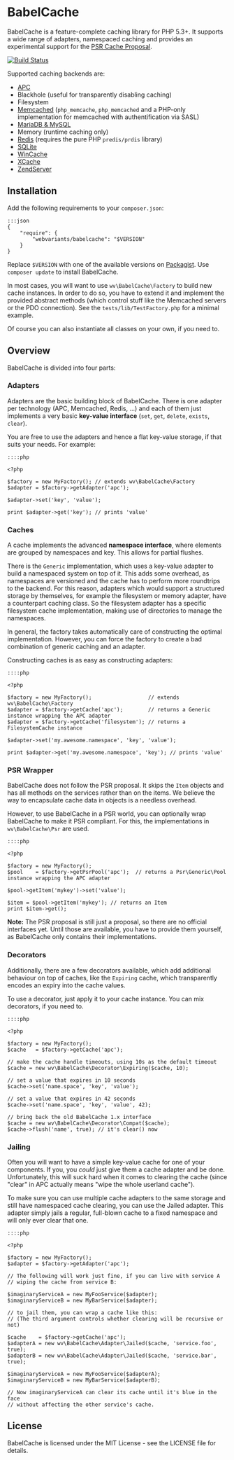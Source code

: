 # BabelCache

BabelCache is a feature-complete caching library for PHP 5.3+. It supports a
wide range of adapters, namespaced caching and provides an experimental
support for the [PSR Cache Proposal](https://github.com/php-fig/fig-standards/pull/96).

[![Build Status][travisimg]][travis]

Supported caching backends are:

* [APC](http://www.php.net/manual/en/book.apc.php)
* Blackhole (useful for transparently disabling caching)
* Filesystem
* [Memcached](http://memcached.org/) (``php_memcache``, ``php_memcached`` and a
  PHP-only implementation for memcached with authentification via SASL)
* [MariaDB & MySQL](https://mariadb.org/)
* Memory (runtime caching only)
* [Redis](http://redis.io/) (requires the pure PHP ``predis/prdis`` library)
* [SQLite](http://www.sqlite.org/)
* [WinCache](http://www.iis.net/downloads/microsoft/wincache-extension)
* [XCache](http://xcache.lighttpd.net/)
* [ZendServer](http://files.zend.com/help/Zend-Platform/zend_cache_api.htm)

## Installation

Add the following requirements to your `composer.json`:

    :::json
    {
        "require": {
            "webvariants/babelcache": "$VERSION"
        }
    }

Replace `$VERSION` with one of the available versions on
[Packagist](https://packagist.org/packages/webvariants/babelcache). Use
``composer update`` to install BabelCache.

In most cases, you will want to use ``wv\BabelCache\Factory`` to build new
cache instances. In order to do so, you have to extend it and implement the
provided abstract methods (which control stuff like the Memcached servers or
the PDO connection). See the ``tests/lib/TestFactory.php`` for a minimal
example.

Of course you can also instantiate all classes on your own, if you need to.

## Overview

BabelCache is divided into four parts:

### Adapters

Adapters are the basic building block of BabelCache. There is one adapter per
technology (APC, Memcached, Redis, ...) and each of them just implements a
very basic **key-value interface** (``set``, ``get``, ``delete``, ``exists``,
``clear``).

You are free to use the adapters and hence a flat key-value storage, if that
suits your needs. For example:

    ::::php

    <?php

    $factory = new MyFactory(); // extends wv\BabelCache\Factory
    $adapter = $factory->getAdapter('apc');

    $adapter->set('key', 'value');

    print $adapter->get('key'); // prints 'value'

### Caches

A cache implements the advanced **namespace interface**, where elements are
grouped by namespaces and key. This allows for partial flushes.

There is the ``Generic`` implementation, which uses a key-value adapter to build
a namespaced system on top of it. This adds some overhead, as namespaces are
versioned and the cache has to perform more roundtrips to the backend.
For this reason, adapters which would support a structured storage by themselves,
for example the filesystem or memory adapter, have a counterpart caching class.
So the filesystem adapter has a specific filesystem cache implementation, making
use of directories to manage the namespaces.

In general, the factory takes automatically care of constructing the optimal
implementation. However, you can force the factory to create a bad combination
of generic caching and an adapter.

Constructing caches is as easy as constructing adapters:

    ::::php

    <?php

    $factory = new MyFactory();                  // extends wv\BabelCache\Factory
    $adapter = $factory->getCache('apc');        // returns a Generic instance wrapping the APC adapter
    $adapter = $factory->getCache('filesystem'); // returns a FilesystemCache instance

    $adapter->set('my.awesome.namespace', 'key', 'value');

    print $adapter->get('my.awesome.namespace', 'key'); // prints 'value'

### PSR Wrapper

BabelCache does not follow the PSR proposal. It skips the ``Item`` objects and
has all methods on the services rather than on the items. We believe the way to
encapsulate cache data in objects is a needless overhead.

However, to use BabelCache in a PSR world, you can optionally wrap BabelCache
to make it PSR compliant. For this, the implementations in ``wv\BabelCache\Psr``
are used.

    ::::php

    <?php

    $factory = new MyFactory();
    $pool    = $factory->getPsrPool('apc');  // returns a Psr\Generic\Pool instance wrapping the APC adapter

    $pool->getItem('mykey')->set('value');

    $item = $pool->getItem('mykey'); // returns an Item
    print $item->get();

**Note:** The PSR proposal is still just a proposal, so there are no official
interfaces yet. Until those are available, you have to provide them yourself,
as BabelCache only contains their implementations.

### Decorators

Additionally, there are a few decorators available, which add additional
behaviour on top of caches, like the ``Expiring`` cache, which transparently
encodes an expiry into the cache values.

To use a decorator, just apply it to your cache instance. You can mix
decorators, if you need to.

    ::::php

    <?php

    $factory = new MyFactory();
    $cache   = $factory->getCache('apc');

    // make the cache handle timeouts, using 10s as the default timeout
    $cache = new wv\BabelCache\Decorator\Expiring($cache, 10);

    // set a value that expires in 10 seconds
    $cache->set('name.space', 'key', 'value');

    // set a value that expires in 42 seconds
    $cache->set('name.space', 'key', 'value', 42);

    // bring back the old BabelCache 1.x interface
    $cache = new wv\BabelCache\Decorator\Compat($cache);
    $cache->flush('name', true); // it's clear() now

### Jailing

Often you will want to have a simple key-value cache for one of your
components. If you, you *could* just give them a cache adapter and be
done. Unfortunately, this will suck hard when it comes to clearing the
cache (since "clear" in APC actually means "wipe the whole userland
cache").

To make sure you can use multiple cache adapters to the same storage and
still have namespaced cache clearing, you can use the Jailed adapter.
This adapter simply jails a regular, full-blown cache to a fixed
namespace and will only ever clear that one.

    ::::php

    <?php

    $factory = new MyFactory();
    $adapter = $factory->getAdapter('apc');

    // The following will work just fine, if you can live with service A
    // wiping the cache from service B:

    $imaginaryServiceA = new MyFooService($adapter);
    $imaginaryServiceB = new MyBarService($adapter);

    // to jail them, you can wrap a cache like this:
    // (The third argument controls whether clearing will be recursive or not)

    $cache    = $factory->getCache('apc');
    $adapterA = new wv\BabelCache\Adapter\Jailed($cache, 'service.foo', true);
    $adapterB = new wv\BabelCache\Adapter\Jailed($cache, 'service.bar', true);

    $imaginaryServiceA = new MyFooService($adapterA);
    $imaginaryServiceB = new MyBarService($adapterB);

    // Now imaginaryServiceA can clear its cache until it's blue in the face
    // without affecting the other service's cache.

License
-------

BabelCache is licensed under the MIT License - see the LICENSE file for details.

[travis]: https://secure.travis-ci.org/xrstf/babelcache
[travisimg]: https://secure.travis-ci.org/xrstf/babelcache.png
